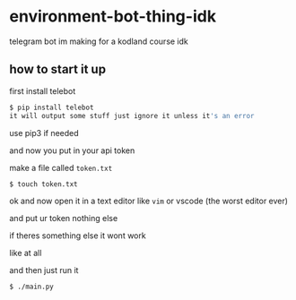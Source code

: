 # environment-bot-thing-idk

telegram bot im making for a kodland course idk

## how to start it up

first install telebot

```bash
$ pip install telebot
it will output some stuff just ignore it unless it's an error
```

use pip3 if needed

and now you put in your api token

make a file called `token.txt`

```bash
$ touch token.txt
```

ok and now open it in a text editor like `vim` or vscode (the worst editor ever)

and put ur token nothing else

if theres something else it wont work

like at all

and then just run it

```bash
$ ./main.py
```
